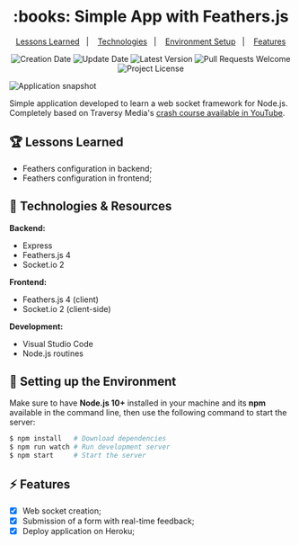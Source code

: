 <h1 align="center">
  :books: Simple App with Feathers.js
</h1>

<p align="center">
  <a href="#trophy-lessons-learned">Lessons Learned</a>&nbsp;&nbsp;&nbsp;|&nbsp;&nbsp;&nbsp;
  <a href="#rocket-technologies--resources">Technologies</a>&nbsp;&nbsp;&nbsp;|&nbsp;&nbsp;&nbsp;
  <a href="#hammer-setting-up-the-environment">Environment Setup</a>&nbsp;&nbsp;&nbsp;|&nbsp;&nbsp;&nbsp;
  <a href="#zap-features">Features</a>
</p>

<p align="center">
  <img src="https://img.shields.io/static/v1?labelColor=000000&color=007bff&label=created%20at&message=Aug%202020" alt="Creation Date" />

  <img src="https://img.shields.io/github/last-commit/juliolmuller/studying-feathers?label=updated%20at&labelColor=000000&color=007bff" alt="Update Date" />

  <img src="https://img.shields.io/github/v/tag/juliolmuller/studying-feathers?label=latest%20version&labelColor=000000&color=007bff" alt="Latest Version" />

  <img src="https://img.shields.io/static/v1?labelColor=000000&color=007bff&label=PRs&message=welcome" alt="Pull Requests Welcome" />

  <img src="https://img.shields.io/github/license/juliolmuller/studying-feathers?labelColor=000000&color=007bff" alt="Project License" />
</p>

![Application snapshot](./public/img/app-overview.jpg)

Simple application developed to learn a web socket framework for Node.js. Completely based on Traversy Media's [crash course available in YouTube](https://www.youtube.com/watch?v=8y33WCVkLwc).

## :trophy: Lessons Learned

- Feathers configuration in backend;
- Feathers configuration in frontend;

## :rocket: Technologies & Resources

**Backend:**
- Express
- Feathers.js 4
- Socket.io 2

**Frontend:**
- Feathers.js 4 (client)
- Socket.io 2 (client-side)

**Development:**
- Visual Studio Code
- Node.js routines

## :hammer: Setting up the Environment

Make sure to have **Node.js 10+** installed in your machine and its **npm** available in the command line, then use the following command to start the server:

```bash
$ npm install   # Download dependencies
$ npm run watch # Run development server
$ npm start     # Start the server
```

## :zap: Features

- [x] Web socket creation;
- [x] Submission of a form with real-time feedback;
- [x] Deploy application on Heroku;
